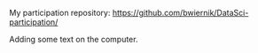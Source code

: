 My participation repository:
https://github.com/bwiernik/DataSci-participation/

Adding some text on the computer.